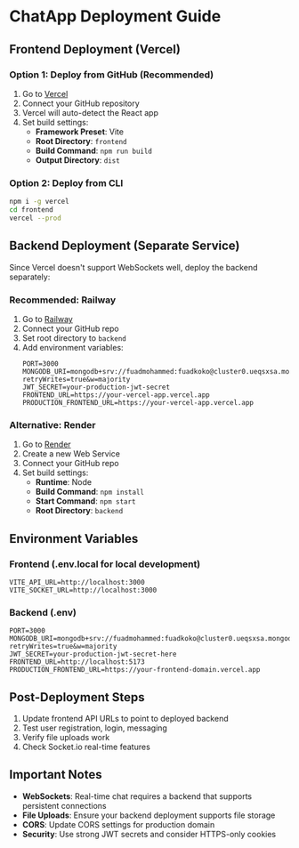 # ChatApp Deployment Guide

## Frontend Deployment (Vercel)

### Option 1: Deploy from GitHub (Recommended)

1. Go to [Vercel](https://vercel.com)
2. Connect your GitHub repository
3. Vercel will auto-detect the React app
4. Set build settings:
   - **Framework Preset**: Vite
   - **Root Directory**: `frontend`
   - **Build Command**: `npm run build`
   - **Output Directory**: `dist`

### Option 2: Deploy from CLI

```bash
npm i -g vercel
cd frontend
vercel --prod
```

## Backend Deployment (Separate Service)

Since Vercel doesn't support WebSockets well, deploy the backend separately:

### Recommended: Railway

1. Go to [Railway](https://railway.app)
2. Connect your GitHub repo
3. Set root directory to `backend`
4. Add environment variables:
   ```
   PORT=3000
   MONGODB_URI=mongodb+srv://fuadmohammed:fuadkoko@cluster0.ueqsxsa.mongodb.net/chatsapp?retryWrites=true&w=majority
   JWT_SECRET=your-production-jwt-secret
   FRONTEND_URL=https://your-vercel-app.vercel.app
   PRODUCTION_FRONTEND_URL=https://your-vercel-app.vercel.app
   ```

### Alternative: Render

1. Go to [Render](https://render.com)
2. Create a new Web Service
3. Connect your GitHub repo
4. Set build settings:
   - **Runtime**: Node
   - **Build Command**: `npm install`
   - **Start Command**: `npm start`
   - **Root Directory**: `backend`

## Environment Variables

### Frontend (.env.local for local development)

```
VITE_API_URL=http://localhost:3000
VITE_SOCKET_URL=http://localhost:3000
```

### Backend (.env)

```
PORT=3000
MONGODB_URI=mongodb+srv://fuadmohammed:fuadkoko@cluster0.ueqsxsa.mongodb.net/chatsapp?retryWrites=true&w=majority
JWT_SECRET=your-production-jwt-secret-here
FRONTEND_URL=http://localhost:5173
PRODUCTION_FRONTEND_URL=https://your-frontend-domain.vercel.app
```

## Post-Deployment Steps

1. Update frontend API URLs to point to deployed backend
2. Test user registration, login, messaging
3. Verify file uploads work
4. Check Socket.io real-time features

## Important Notes

- **WebSockets**: Real-time chat requires a backend that supports persistent connections
- **File Uploads**: Ensure your backend deployment supports file storage
- **CORS**: Update CORS settings for production domain
- **Security**: Use strong JWT secrets and consider HTTPS-only cookies
